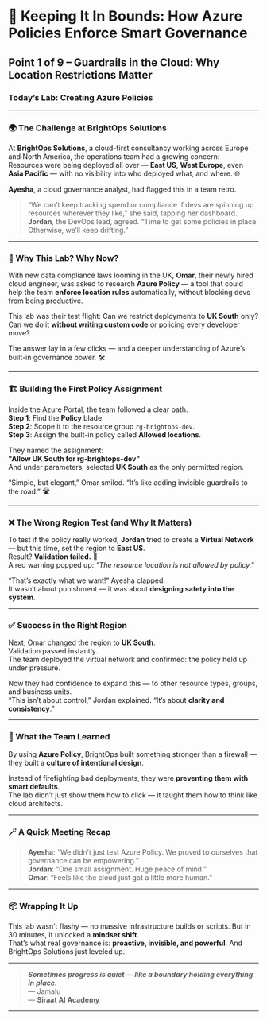 # 🔐 Keeping It In Bounds: How Azure Policies Enforce Smart Governance  
## Point 1 of 9 – Guardrails in the Cloud: Why Location Restrictions Matter  
### Today’s Lab: Creating Azure Policies  

---

### 🌍 The Challenge at BrightOps Solutions

At **BrightOps Solutions**, a cloud-first consultancy working across Europe and North America, the operations team had a growing concern:  
Resources were being deployed all over — **East US**, **West Europe**, even **Asia Pacific** — with no visibility into who deployed what, and where. 🌐

**Ayesha**, a cloud governance analyst, had flagged this in a team retro.  
> “We can’t keep tracking spend or compliance if devs are spinning up resources wherever they like,” she said, tapping her dashboard.  
**Jordan**, the DevOps lead, agreed. “Time to get some policies in place. Otherwise, we’ll keep drifting.”  

---

### 🧭 Why This Lab? Why Now?

With new data compliance laws looming in the UK, **Omar**, their newly hired cloud engineer, was asked to research **Azure Policy** — a tool that could help the team **enforce location rules** automatically, without blocking devs from being productive.

This lab was their test flight: Can we restrict deployments to **UK South** only? Can we do it **without writing custom code** or policing every developer move?

The answer lay in a few clicks — and a deeper understanding of Azure’s built-in governance power. 🛠️

---

### 🏗️ Building the First Policy Assignment

Inside the Azure Portal, the team followed a clear path.  
**Step 1**: Find the **Policy** blade.  
**Step 2**: Scope it to the resource group `rg-brightops-dev`.  
**Step 3**: Assign the built-in policy called **Allowed locations**.

They named the assignment:  
**"Allow UK South for rg-brightops-dev"**  
And under parameters, selected **UK South** as the only permitted region.

“Simple, but elegant,” Omar smiled. “It’s like adding invisible guardrails to the road.” 🛣️

---

### ❌ The Wrong Region Test (and Why It Matters)

To test if the policy really worked, **Jordan** tried to create a **Virtual Network** — but this time, set the region to **East US**.  
Result? **Validation failed.** 🚫  
A red warning popped up: _"The resource location is not allowed by policy."_  

“That’s exactly what we want!” Ayesha clapped.  
It wasn’t about punishment — it was about **designing safety into the system**.

---

### ✅ Success in the Right Region

Next, Omar changed the region to **UK South**.  
Validation passed instantly.  
The team deployed the virtual network and confirmed: the policy held up under pressure.  

Now they had confidence to expand this — to other resource types, groups, and business units.  
“This isn’t about control,” Jordan explained. “It’s about **clarity and consistency**.”

---

### 🧠 What the Team Learned

By using **Azure Policy**, BrightOps built something stronger than a firewall — they built a **culture of intentional design**.  

Instead of firefighting bad deployments, they were **preventing them with smart defaults**.  
The lab didn’t just show them how to click — it taught them how to think like cloud architects.  

---

### 🪄 A Quick Meeting Recap

> **Ayesha**: “We didn’t just test Azure Policy. We proved to ourselves that governance can be empowering.”  
> **Jordan**: “One small assignment. Huge peace of mind.”  
> **Omar**: “Feels like the cloud just got a little more human.”  

---

### 📦 Wrapping It Up

This lab wasn’t flashy — no massive infrastructure builds or scripts. But in 30 minutes, it unlocked a **mindset shift**.  
That’s what real governance is: **proactive, invisible, and powerful**. And BrightOps Solutions just leveled up.

---

> _**Sometimes progress is quiet — like a boundary holding everything in place.**_  
> — Jamalu  
> — **Siraat AI Academy**
---
